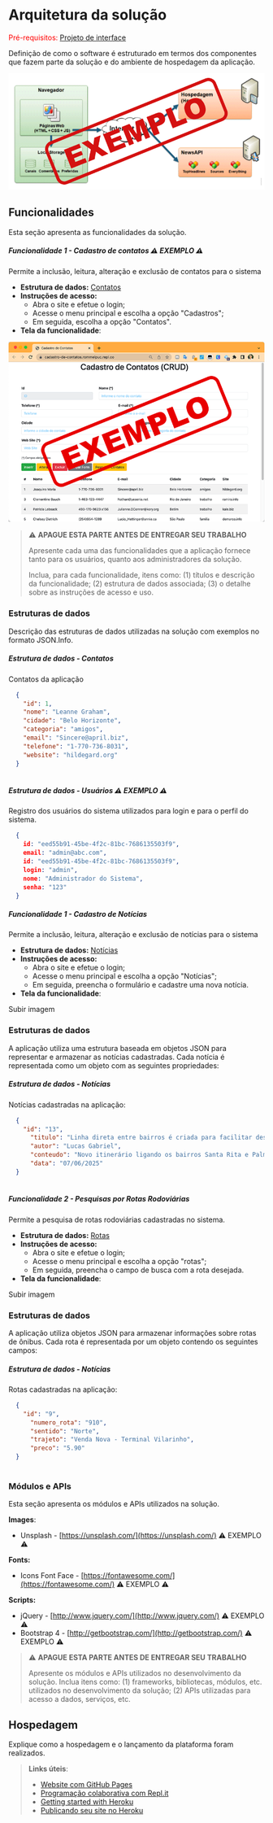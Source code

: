 # Arquitetura da solução

<span style="color:red">Pré-requisitos: <a href="05-Projeto-interface.md"> Projeto de interface</a></span>

Definição de como o software é estruturado em termos dos componentes que fazem parte da solução e do ambiente de hospedagem da aplicação.

![Arquitetura da solução](images/exemplo-arquitetura.png)

## Funcionalidades

Esta seção apresenta as funcionalidades da solução.

##### Funcionalidade 1 - Cadastro de contatos ⚠️ EXEMPLO ⚠️

Permite a inclusão, leitura, alteração e exclusão de contatos para o sistema

* **Estrutura de dados:** [Contatos](#estrutura-de-dados---contatos)
* **Instruções de acesso:**
  * Abra o site e efetue o login;
  * Acesse o menu principal e escolha a opção "Cadastros";
  * Em seguida, escolha a opção "Contatos".
* **Tela da funcionalidade**:

![Tela de funcionalidade](images/exemplo-funcionalidade.png)

> ⚠️ **APAGUE ESTA PARTE ANTES DE ENTREGAR SEU TRABALHO**
>
> Apresente cada uma das funcionalidades que a aplicação fornece tanto para os usuários, quanto aos administradores da solução.
>
> Inclua, para cada funcionalidade, itens como: (1) títulos e descrição da funcionalidade; (2) estrutura de dados associada; (3) o detalhe sobre as instruções de acesso e uso.

### Estruturas de dados

Descrição das estruturas de dados utilizadas na solução com exemplos no formato JSON.Info.

##### Estrutura de dados - Contatos

Contatos da aplicação

```json
  {
    "id": 1,
    "nome": "Leanne Graham",
    "cidade": "Belo Horizonte",
    "categoria": "amigos",
    "email": "Sincere@april.biz",
    "telefone": "1-770-736-8031",
    "website": "hildegard.org"
  }
  
```

##### Estrutura de dados - Usuários  ⚠️ EXEMPLO ⚠️

Registro dos usuários do sistema utilizados para login e para o perfil do sistema.

```json
  {
    id: "eed55b91-45be-4f2c-81bc-7686135503f9",
    email: "admin@abc.com",
    id: "eed55b91-45be-4f2c-81bc-7686135503f9",
    login: "admin",
    nome: "Administrador do Sistema",
    senha: "123"
  }
```
##### Funcionalidade 1 - Cadastro de Notícias 

Permite a inclusão, leitura, alteração e exclusão de notícias para o sistema

* **Estrutura de dados:** [Notícias](#estrutura-de-dados---Notícias)
* **Instruções de acesso:**
  * Abra o site e efetue o login;
  * Acesse o menu principal e escolha a opção "Notícias";
  * Em seguida, preencha o formulário e cadastre uma nova notícia.
* **Tela da funcionalidade**:

Subir imagem


### Estruturas de dados

A aplicação utiliza uma estrutura baseada em objetos JSON para representar e armazenar as notícias cadastradas. Cada notícia é representada como um objeto com as seguintes propriedades:

##### Estrutura de dados - Notícias

Notícias cadastradas na aplicação:

```json
  {
    "id": "13",
      "titulo": "Linha direta entre bairros é criada para facilitar deslocamentos",
      "autor": "Lucas Gabriel",
      "conteudo": "Novo itinerário ligando os bairros Santa Rita e Palmeiras entra em operação hoje. Ônibus circulam de 15 em 15 minutos.",
      "data": "07/06/2025"
  }
  
```
##### Funcionalidade 2 - Pesquisas por Rotas Rodoviárias 

Permite a pesquisa de rotas rodoviárias cadastradas no sistema.

* **Estrutura de dados:** [Rotas](#estrutura-de-dados---rotas)
* **Instruções de acesso:**
  * Abra o site e efetue o login;
  * Acesse o menu principal e escolha a opção "rotas";
  * Em seguida, preencha o campo de busca com a rota desejada.
* **Tela da funcionalidade**:

Subir imagem


### Estruturas de dados

A aplicação utiliza objetos JSON para armazenar informações sobre rotas de ônibus. Cada rota é representada por um objeto contendo os seguintes campos:

##### Estrutura de dados - Notícias

Rotas cadastradas na aplicação:

```json
  {
    "id": "9",
      "numero_rota": "910",
      "sentido": "Norte",
      "trajeto": "Venda Nova - Terminal Vilarinho",
      "preco": "5.90"
  }
  
```


### Módulos e APIs

Esta seção apresenta os módulos e APIs utilizados na solução.

**Images**:

* Unsplash - [https://unsplash.com/](https://unsplash.com/) ⚠️ EXEMPLO ⚠️

**Fonts:**

* Icons Font Face - [https://fontawesome.com/](https://fontawesome.com/) ⚠️ EXEMPLO ⚠️

**Scripts:**

* jQuery - [http://www.jquery.com/](http://www.jquery.com/) ⚠️ EXEMPLO ⚠️
* Bootstrap 4 - [http://getbootstrap.com/](http://getbootstrap.com/) ⚠️ EXEMPLO ⚠️

> ⚠️ **APAGUE ESTA PARTE ANTES DE ENTREGAR SEU TRABALHO**
>
> Apresente os módulos e APIs utilizados no desenvolvimento da solução. Inclua itens como: (1) frameworks, bibliotecas, módulos, etc. utilizados no desenvolvimento da solução; (2) APIs utilizadas para acesso a dados, serviços, etc.


## Hospedagem

Explique como a hospedagem e o lançamento da plataforma foram realizados.

> **Links úteis**:
> - [Website com GitHub Pages](https://pages.github.com/)
> - [Programação colaborativa com Repl.it](https://repl.it/)
> - [Getting started with Heroku](https://devcenter.heroku.com/start)
> - [Publicando seu site no Heroku](http://pythonclub.com.br/publicando-seu-hello-world-no-heroku.html)
